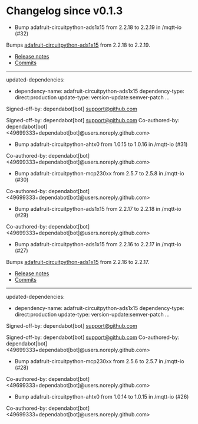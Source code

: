 # Changelog since v0.1.3
- Bump adafruit-circuitpython-ads1x15 from 2.2.18 to 2.2.19 in /mqtt-io (#32)

Bumps [adafruit-circuitpython-ads1x15](https://github.com/adafruit/Adafruit_CircuitPython_ADS1x15) from 2.2.18 to 2.2.19.
- [Release notes](https://github.com/adafruit/Adafruit_CircuitPython_ADS1x15/releases)
- [Commits](https://github.com/adafruit/Adafruit_CircuitPython_ADS1x15/compare/2.2.18...2.2.19)

---
updated-dependencies:
- dependency-name: adafruit-circuitpython-ads1x15
  dependency-type: direct:production
  update-type: version-update:semver-patch
...

Signed-off-by: dependabot[bot] <support@github.com>

Signed-off-by: dependabot[bot] <support@github.com>
Co-authored-by: dependabot[bot] <49699333+dependabot[bot]@users.noreply.github.com> 
- Bump adafruit-circuitpython-ahtx0 from 1.0.15 to 1.0.16 in /mqtt-io (#31)

Co-authored-by: dependabot[bot] <49699333+dependabot[bot]@users.noreply.github.com> 
- Bump adafruit-circuitpython-mcp230xx from 2.5.7 to 2.5.8 in /mqtt-io (#30)

Co-authored-by: dependabot[bot] <49699333+dependabot[bot]@users.noreply.github.com> 
- Bump adafruit-circuitpython-ads1x15 from 2.2.17 to 2.2.18 in /mqtt-io (#29)

Co-authored-by: dependabot[bot] <49699333+dependabot[bot]@users.noreply.github.com> 
- Bump adafruit-circuitpython-ads1x15 from 2.2.16 to 2.2.17 in /mqtt-io (#27)

Bumps [adafruit-circuitpython-ads1x15](https://github.com/adafruit/Adafruit_CircuitPython_ADS1x15) from 2.2.16 to 2.2.17.
- [Release notes](https://github.com/adafruit/Adafruit_CircuitPython_ADS1x15/releases)
- [Commits](https://github.com/adafruit/Adafruit_CircuitPython_ADS1x15/compare/2.2.16...2.2.17)

---
updated-dependencies:
- dependency-name: adafruit-circuitpython-ads1x15
  dependency-type: direct:production
  update-type: version-update:semver-patch
...

Signed-off-by: dependabot[bot] <support@github.com>

Signed-off-by: dependabot[bot] <support@github.com>
Co-authored-by: dependabot[bot] <49699333+dependabot[bot]@users.noreply.github.com> 
- Bump adafruit-circuitpython-mcp230xx from 2.5.6 to 2.5.7 in /mqtt-io (#28)

Co-authored-by: dependabot[bot] <49699333+dependabot[bot]@users.noreply.github.com> 
- Bump adafruit-circuitpython-ahtx0 from 1.0.14 to 1.0.15 in /mqtt-io (#26)

Co-authored-by: dependabot[bot] <49699333+dependabot[bot]@users.noreply.github.com> 
